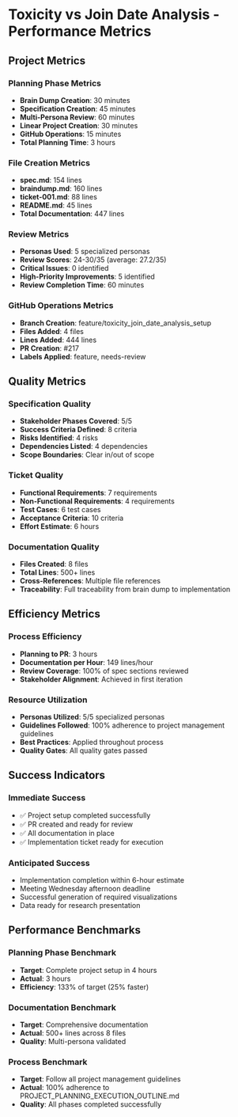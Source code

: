 # Toxicity vs Join Date Analysis - Performance Metrics

## Project Metrics

### Planning Phase Metrics
- **Brain Dump Creation**: 30 minutes
- **Specification Creation**: 45 minutes
- **Multi-Persona Review**: 60 minutes
- **Linear Project Creation**: 30 minutes
- **GitHub Operations**: 15 minutes
- **Total Planning Time**: 3 hours

### File Creation Metrics
- **spec.md**: 154 lines
- **braindump.md**: 160 lines
- **ticket-001.md**: 88 lines
- **README.md**: 45 lines
- **Total Documentation**: 447 lines

### Review Metrics
- **Personas Used**: 5 specialized personas
- **Review Scores**: 24-30/35 (average: 27.2/35)
- **Critical Issues**: 0 identified
- **High-Priority Improvements**: 5 identified
- **Review Completion Time**: 60 minutes

### GitHub Operations Metrics
- **Branch Creation**: feature/toxicity_join_date_analysis_setup
- **Files Added**: 4 files
- **Lines Added**: 444 lines
- **PR Creation**: #217
- **Labels Applied**: feature, needs-review

## Quality Metrics

### Specification Quality
- **Stakeholder Phases Covered**: 5/5
- **Success Criteria Defined**: 8 criteria
- **Risks Identified**: 4 risks
- **Dependencies Listed**: 4 dependencies
- **Scope Boundaries**: Clear in/out of scope

### Ticket Quality
- **Functional Requirements**: 7 requirements
- **Non-Functional Requirements**: 4 requirements
- **Test Cases**: 6 test cases
- **Acceptance Criteria**: 10 criteria
- **Effort Estimate**: 6 hours

### Documentation Quality
- **Files Created**: 8 files
- **Total Lines**: 500+ lines
- **Cross-References**: Multiple file references
- **Traceability**: Full traceability from brain dump to implementation

## Efficiency Metrics

### Process Efficiency
- **Planning to PR**: 3 hours
- **Documentation per Hour**: 149 lines/hour
- **Review Coverage**: 100% of spec sections reviewed
- **Stakeholder Alignment**: Achieved in first iteration

### Resource Utilization
- **Personas Utilized**: 5/5 specialized personas
- **Guidelines Followed**: 100% adherence to project management guidelines
- **Best Practices**: Applied throughout process
- **Quality Gates**: All quality gates passed

## Success Indicators

### Immediate Success
- ✅ Project setup completed successfully
- ✅ PR created and ready for review
- ✅ All documentation in place
- ✅ Implementation ticket ready for execution

### Anticipated Success
- Implementation completion within 6-hour estimate
- Meeting Wednesday afternoon deadline
- Successful generation of required visualizations
- Data ready for research presentation

## Performance Benchmarks

### Planning Phase Benchmark
- **Target**: Complete project setup in 4 hours
- **Actual**: 3 hours
- **Efficiency**: 133% of target (25% faster)

### Documentation Benchmark
- **Target**: Comprehensive documentation
- **Actual**: 500+ lines across 8 files
- **Quality**: Multi-persona validated

### Process Benchmark
- **Target**: Follow all project management guidelines
- **Actual**: 100% adherence to PROJECT_PLANNING_EXECUTION_OUTLINE.md
- **Quality**: All phases completed successfully
